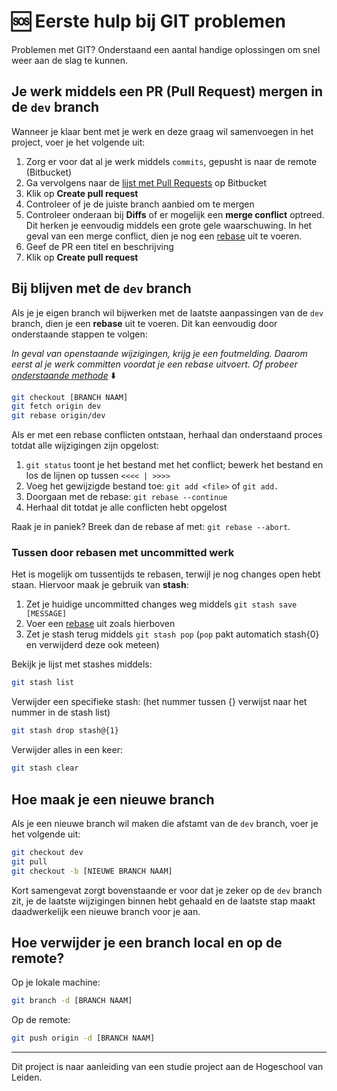 # 🆘 Eerste hulp bij GIT problemen

Problemen met GIT? Onderstaand een aantal handige oplossingen om snel weer aan de slag te kunnen.

## Je werk middels een PR (Pull Request) mergen in de `dev` branch

Wanneer je klaar bent met je werk en deze graag wil samenvoegen in het project, voer je het volgende uit:

1. Zorg er voor dat al je werk middels `commits`, gepusht is naar de remote (Bitbucket)
2. Ga vervolgens naar de [lijst met Pull Requests](https://github.com/student-techlife/IPMEDT4-binnentuin-backend/pulls) op Bitbucket
3. Klik op **Create pull request**
4. Controleer of je de juiste branch aanbied om te mergen
5. Controleer onderaan bij **Diffs** of er mogelijk een **merge conflict** optreed. Dit herken je eenvoudig middels een grote gele waarschuwing. In het geval van een merge conflict, dien je nog een [rebase](#bij-blijven-met-de-dev-branch) uit te voeren.
6. Geef de PR een titel en beschrijving
7. Klik op **Create pull request**

## Bij blijven met de `dev` branch

Als je je eigen branch wil bijwerken met de laatste aanpassingen van de `dev` branch, dien je een **rebase** uit te voeren. Dit kan eenvoudig door onderstaande stappen te volgen:

*In geval van openstaande wijzigingen, krijg je een foutmelding. Daarom eerst al je werk committen voordat je een rebase uitvoert. Of probeer [onderstaande methode](#tussen-door-rebasen-met-uncommitted-werk)* ⬇️

```bash
git checkout [BRANCH NAAM]
git fetch origin dev
git rebase origin/dev
```

Als er met een rebase conflicten ontstaan, herhaal dan onderstaand proces totdat alle wijzigingen zijn opgelost:

1. `git status` toont je het bestand met het conflict; bewerk het bestand en los de lijnen op tussen `<<<< | >>>>`
2. Voeg het gewijzigde bestand toe: `git add <file>` of `git add.`
3. Doorgaan met de rebase: `git rebase --continue`
4. Herhaal dit totdat je alle conflicten hebt opgelost

Raak je in paniek? Breek dan de rebase af met: `git rebase --abort`.

### Tussen door rebasen met uncommitted werk

Het is mogelijk om tussentijds te rebasen, terwijl je nog changes open hebt staan. Hiervoor maak je gebruik van **stash**:

1. Zet je huidige uncommitted changes weg middels `git stash save [MESSAGE]`
2. Voer een [rebase](#bij-blijven-met-de-dev-branch) uit zoals hierboven
3. Zet je stash terug middels `git stash pop` (`pop` pakt automatich stash{0} en verwijderd deze ook meteen)

Bekijk je lijst met stashes middels:

```bash
git stash list
```

Verwijder een specifieke stash: (het nummer tussen {} verwijst naar het nummer in de stash list)

```bash
git stash drop stash@{1}
```

Verwijder alles in een keer:

```bash
git stash clear
```

## Hoe maak je een nieuwe branch

Als je een nieuwe branch wil maken die afstamt van de `dev` branch, voer je het volgende uit:

```bash
git checkout dev
git pull
git checkout -b [NIEUWE BRANCH NAAM]
```

Kort samengevat zorgt bovenstaande er voor dat je zeker op de `dev` branch zit, je de laatste wijzigingen binnen hebt gehaald en de laatste stap maakt daadwerkelijk een nieuwe branch voor je aan.

## Hoe verwijder je een branch local en op de remote?

Op je lokale machine:

```bash
git branch -d [BRANCH NAAM]
```

Op de remote:

```bash
git push origin -d [BRANCH NAAM]
```

---
Dit project is naar aanleiding van een studie project aan de Hogeschool van Leiden.